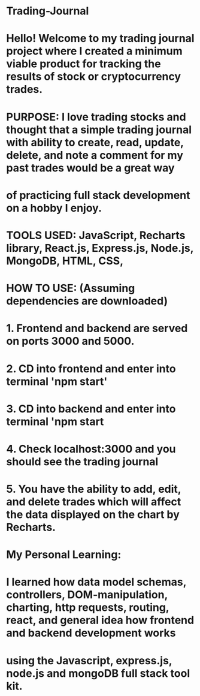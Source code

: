 # Trading-Journal

# Hello! Welcome to my trading journal project where I created a minimum viable product for tracking the results of stock or cryptocurrency trades.

# PURPOSE: I love trading stocks and thought that a simple trading journal with ability to create, read, update, delete, and note a comment for my past trades would be a great way
# of practicing full stack development on a hobby I enjoy.



# TOOLS USED: JavaScript, Recharts library, React.js, Express.js, Node.js, MongoDB, HTML, CSS,

# HOW TO USE: (Assuming dependencies are downloaded)
# 1. Frontend and backend are served on ports 3000 and 5000.
# 2. CD into frontend and enter into terminal 'npm start'
# 3. CD into backend and enter into terminal 'npm start
# 4. Check localhost:3000 and you should see the trading journal
# 5. You have the ability to add, edit, and delete trades which will affect the data displayed on the chart by Recharts.


# My Personal Learning:
# I learned how data model schemas, controllers, DOM-manipulation, charting, http requests, routing, react, and general idea how frontend and backend development works
# using the Javascript, express.js, node.js and mongoDB full stack tool kit.
